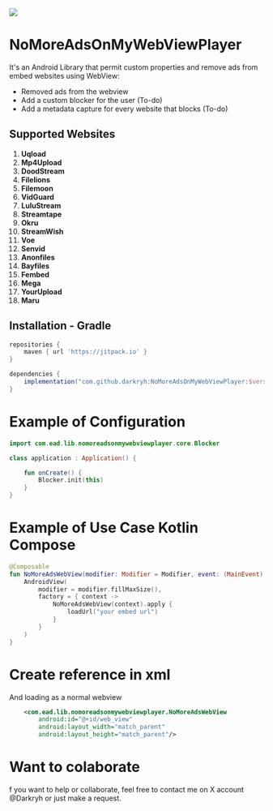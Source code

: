 [![](https://jitpack.io/v/darkryh/NoMoreAdsOnMyWebViewPlayer.svg)](https://jitpack.io/#darkryh/NoMoreAdsOnMyWebViewPlayer)
# NoMoreAdsOnMyWebViewPlayer

It's an Android Library that permit custom properties and remove ads from embed websites using WebView:
- Removed ads from the webview
- Add a custom blocker for the user (To-do)
- Add a metadata capture for every website that blocks (To-do)

## Supported Websites

1. **Uqload**
2. **Mp4Upload**
3. **DoodStream**
4. **Filelions**
5. **Filemoon**
6. **VidGuard**
7. **LuluStream**
8. **Streamtape**
9. **Okru**
10. **StreamWish**
11. **Voe**
12. **Senvid**
13. **Anonfiles**
14. **Bayfiles**
15. **Fembed**
16. **Mega**
17. **YourUpload**
18. **Maru**

## Installation - Gradle
```groovy  
repositories {   
    maven { url 'https://jitpack.io' }  
}

dependencies {  
    implementation("com.github.darkryh:NoMoreAdsOnMyWebViewPlayer:$version")
} 
```  
# Example of Configuration
```kotlin
import com.ead.lib.nomoreadsonmywebviewplayer.core.Blocker

class application : Application() {

    fun onCreate() {
        Blocker.init(this)
    }
}
```

# Example of Use Case Kotlin Compose
```kotlin
@Composable
fun NoMoreAdsWebView(modifier: Modifier = Modifier, event: (MainEvent) -> Unit) {
    AndroidView(
        modifier = modifier.fillMaxSize(),
        factory = { context ->
            NoMoreAdsWebView(context).apply {
                loadUrl("your embed url")
            }
        }
    )
}
```
# Create reference in xml
And loading as a normal webview
```xml
    <com.ead.lib.nomoreadsonmywebviewplayer.NoMoreAdsWebView
        android:id="@+id/web_view"
        android:layout_width="match_parent"
        android:layout_height="match_parent"/>

```

# Want to colaborate
f you want to help or collaborate, feel free to contact me on X account @Darkryh or just make a request.
